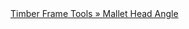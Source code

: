 <a href=" https://t.umblr.com/redirect?z=http%3A%2F%2Fwww.timberframe-tools.com%2Ftools%2Fmallet-head-angle%2F&amp;t=MDAyZDVhNjkwZmVkN2U5YzY0NzBmM2M4MjgyZmY4NTZlZTliZWNlOSxsalJ6M3BhWA%3D%3D&amp;b=t%3AqHVAHG4mRdaot7uHHBcIRA&amp;p=https%3A%2F%2Fweekendjoiner.com%2Fpost%2F54875985667%2Ftimber-frame-tools-mallet-head-angle&amp;m=0">
                        Timber Frame Tools » Mallet Head Angle                    </a>
